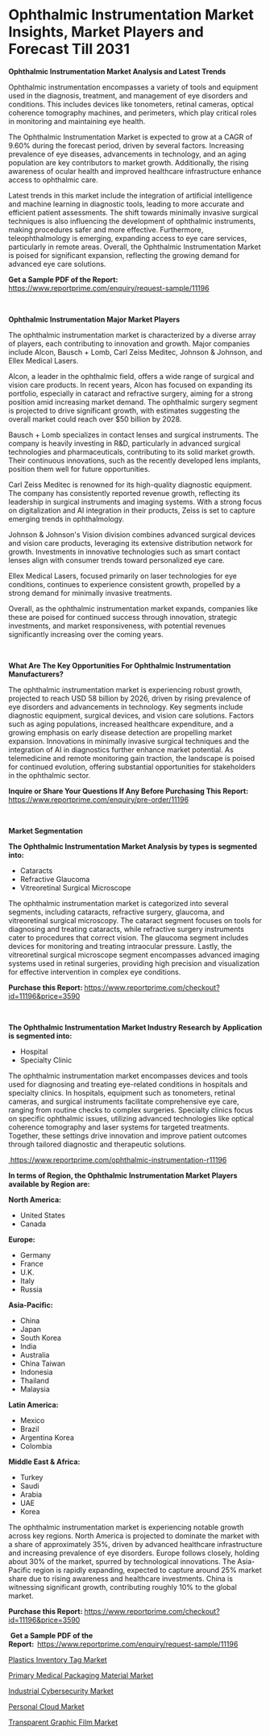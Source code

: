 <p><h1>Ophthalmic Instrumentation Market Insights, Market Players and Forecast Till 2031</h1></p><p><strong>Ophthalmic Instrumentation Market Analysis and Latest Trends</strong></p>
<p><p>Ophthalmic instrumentation encompasses a variety of tools and equipment used in the diagnosis, treatment, and management of eye disorders and conditions. This includes devices like tonometers, retinal cameras, optical coherence tomography machines, and perimeters, which play critical roles in monitoring and maintaining eye health. </p><p>The Ophthalmic Instrumentation Market is expected to grow at a CAGR of 9.60% during the forecast period, driven by several factors. Increasing prevalence of eye diseases, advancements in technology, and an aging population are key contributors to market growth. Additionally, the rising awareness of ocular health and improved healthcare infrastructure enhance access to ophthalmic care. </p><p>Latest trends in this market include the integration of artificial intelligence and machine learning in diagnostic tools, leading to more accurate and efficient patient assessments. The shift towards minimally invasive surgical techniques is also influencing the development of ophthalmic instruments, making procedures safer and more effective. Furthermore, teleophthalmology is emerging, expanding access to eye care services, particularly in remote areas. Overall, the Ophthalmic Instrumentation Market is poised for significant expansion, reflecting the growing demand for advanced eye care solutions.</p></p>
<p><strong>Get a Sample PDF of the Report:&nbsp;</strong> <a href="https://www.reportprime.com/enquiry/request-sample/11196?utm_campaign=99&utm_medium=2&utm_source=Github&utm_content=ia&utm_term=11102024&utm_id=ophthalmic-instrumentation">https://www.reportprime.com/enquiry/request-sample/11196</a></p>
<p>&nbsp;</p>
<p><strong>Ophthalmic Instrumentation Major Market Players</strong></p>
<p><p>The ophthalmic instrumentation market is characterized by a diverse array of players, each contributing to innovation and growth. Major companies include Alcon, Bausch + Lomb, Carl Zeiss Meditec, Johnson & Johnson, and Ellex Medical Lasers.</p><p>Alcon, a leader in the ophthalmic field, offers a wide range of surgical and vision care products. In recent years, Alcon has focused on expanding its portfolio, especially in cataract and refractive surgery, aiming for a strong position amid increasing market demand. The ophthalmic surgery segment is projected to drive significant growth, with estimates suggesting the overall market could reach over $50 billion by 2028.</p><p>Bausch + Lomb specializes in contact lenses and surgical instruments. The company is heavily investing in R&D, particularly in advanced surgical technologies and pharmaceuticals, contributing to its solid market growth. Their continuous innovations, such as the recently developed lens implants, position them well for future opportunities.</p><p>Carl Zeiss Meditec is renowned for its high-quality diagnostic equipment. The company has consistently reported revenue growth, reflecting its leadership in surgical instruments and imaging systems. With a strong focus on digitalization and AI integration in their products, Zeiss is set to capture emerging trends in ophthalmology.</p><p>Johnson & Johnson's Vision division combines advanced surgical devices and vision care products, leveraging its extensive distribution network for growth. Investments in innovative technologies such as smart contact lenses align with consumer trends toward personalized eye care.</p><p>Ellex Medical Lasers, focused primarily on laser technologies for eye conditions, continues to experience consistent growth, propelled by a strong demand for minimally invasive treatments.</p><p>Overall, as the ophthalmic instrumentation market expands, companies like these are poised for continued success through innovation, strategic investments, and market responsiveness, with potential revenues significantly increasing over the coming years.</p></p>
<p>&nbsp;</p>
<p><strong>What Are The Key Opportunities For Ophthalmic Instrumentation Manufacturers?</strong></p>
<p><p>The ophthalmic instrumentation market is experiencing robust growth, projected to reach USD 58 billion by 2026, driven by rising prevalence of eye disorders and advancements in technology. Key segments include diagnostic equipment, surgical devices, and vision care solutions. Factors such as aging populations, increased healthcare expenditure, and a growing emphasis on early disease detection are propelling market expansion. Innovations in minimally invasive surgical techniques and the integration of AI in diagnostics further enhance market potential. As telemedicine and remote monitoring gain traction, the landscape is poised for continued evolution, offering substantial opportunities for stakeholders in the ophthalmic sector.</p></p>
<p><strong>Inquire or Share Your Questions If Any Before Purchasing This Report:</strong> <a href="https://www.reportprime.com/enquiry/pre-order/11196?utm_campaign=99&utm_medium=2&utm_source=Github&utm_content=ia&utm_term=11102024&utm_id=ophthalmic-instrumentation">https://www.reportprime.com/enquiry/pre-order/11196</a></p>
<p>&nbsp;</p>
<p><strong>Market Segmentation</strong></p>
<p><strong>The Ophthalmic Instrumentation Market Analysis by types is segmented into:</strong></p>
<p><ul><li>Cataracts</li><li>Refractive Glaucoma</li><li>Vitreoretinal Surgical Microscope</li></ul></p>
<p><p>The ophthalmic instrumentation market is categorized into several segments, including cataracts, refractive surgery, glaucoma, and vitreoretinal surgical microscopy. The cataract segment focuses on tools for diagnosing and treating cataracts, while refractive surgery instruments cater to procedures that correct vision. The glaucoma segment includes devices for monitoring and treating intraocular pressure. Lastly, the vitreoretinal surgical microscope segment encompasses advanced imaging systems used in retinal surgeries, providing high precision and visualization for effective intervention in complex eye conditions.</p></p>
<p><strong>Purchase this Report:&nbsp;</strong><a href="https://www.reportprime.com/checkout?id=11196&price=3590&utm_campaign=99&utm_medium=2&utm_source=Github&utm_content=ia&utm_term=11102024&utm_id=ophthalmic-instrumentation">https://www.reportprime.com/checkout?id=11196&price=3590</a></p>
<p>&nbsp;</p>
<p><strong>The Ophthalmic Instrumentation Market Industry Research by Application is segmented into:</strong></p>
<p><ul><li>Hospital</li><li>Specialty Clinic</li></ul></p>
<p><p>The ophthalmic instrumentation market encompasses devices and tools used for diagnosing and treating eye-related conditions in hospitals and specialty clinics. In hospitals, equipment such as tonometers, retinal cameras, and surgical instruments facilitate comprehensive eye care, ranging from routine checks to complex surgeries. Specialty clinics focus on specific ophthalmic issues, utilizing advanced technologies like optical coherence tomography and laser systems for targeted treatments. Together, these settings drive innovation and improve patient outcomes through tailored diagnostic and therapeutic solutions.</p></p>
<p><a href="https://www.reportprime.com/ophthalmic-instrumentation-r11196?utm_campaign=99&utm_medium=2&utm_source=Github&utm_content=ia&utm_term=11102024&utm_id=ophthalmic-instrumentation">&nbsp;https://www.reportprime.com/ophthalmic-instrumentation-r11196</a></p>
<p><strong>In terms of Region, the Ophthalmic Instrumentation Market Players available by Region are:</strong></p>
<p>
    <p> <strong> North America: </strong>
        <ul>
            <li>United States</li>
            <li>Canada</li>
        </ul>
        </p> 
    <p> <strong> Europe: </strong>
        <ul>
            <li>Germany</li>
            <li>France</li>
            <li>U.K.</li>
            <li>Italy</li>
            <li>Russia</li>
        </ul>
        </p> 
    <p> <strong> Asia-Pacific: </strong>
        <ul>
            <li>China</li>
            <li>Japan</li>
            <li>South Korea</li>
            <li>India</li>
            <li>Australia</li>
            <li>China Taiwan</li>
            <li>Indonesia</li>
            <li>Thailand</li>
            <li>Malaysia</li>
        </ul>
        </p> 
    <p> <strong> Latin America: </strong>
        <ul>
            <li>Mexico</li>
            <li>Brazil</li>
            <li>Argentina Korea</li>
            <li>Colombia</li>
        </ul>
        </p> 
    <p> <strong> Middle East & Africa: </strong>
        <ul>
            <li>Turkey</li>
            <li>Saudi</li>
            <li>Arabia</li>
            <li>UAE</li>
            <li>Korea</li>
        </ul>
    </p>
    </p>
<p><p>The ophthalmic instrumentation market is experiencing notable growth across key regions. North America is projected to dominate the market with a share of approximately 35%, driven by advanced healthcare infrastructure and increasing prevalence of eye disorders. Europe follows closely, holding about 30% of the market, spurred by technological innovations. The Asia-Pacific region is rapidly expanding, expected to capture around 25% market share due to rising awareness and healthcare investments. China is witnessing significant growth, contributing roughly 10% to the global market.</p></p>
<p><strong>Purchase this Report: </strong><a href="https://www.reportprime.com/checkout?id=11196&price=3590&utm_campaign=99&utm_medium=2&utm_source=Github&utm_content=ia&utm_term=11102024&utm_id=ophthalmic-instrumentation">https://www.reportprime.com/checkout?id=11196&price=3590</a></p>
<p>&nbsp;<strong>Get a Sample PDF of the Report:&nbsp;&nbsp;</strong><a href="https://www.reportprime.com/enquiry/request-sample/11196?utm_campaign=99&utm_medium=2&utm_source=Github&utm_content=ia&utm_term=11102024&utm_id=ophthalmic-instrumentation">https://www.reportprime.com/enquiry/request-sample/11196</a></p>
<p><strong></strong></p>
<p><p><a href="https://www.linkedin.com/pulse/plastics-inventory-tag-market-drivers-challenges-forecast-2024-2031-go4re?utm_campaign=99&utm_medium=2&utm_source=Github&utm_content=ia&utm_term=11102024&utm_id=ophthalmic-instrumentation">Plastics Inventory Tag Market</a></p><p><a href="https://www.linkedin.com/pulse/primary-medical-packaging-material-market-strategic-insights-product-psife?utm_campaign=99&utm_medium=2&utm_source=Github&utm_content=ia&utm_term=11102024&utm_id=ophthalmic-instrumentation">Primary Medical Packaging Material Market</a></p><p><a href="https://issuu.com/reportprime-2/docs/industrial-cybersecurity-market-siz_1f50eec73a7ff6?utm_campaign=99&utm_medium=2&utm_source=Github&utm_content=ia&utm_term=11102024&utm_id=ophthalmic-instrumentation">Industrial Cybersecurity Market</a></p><p><a href="https://issuu.com/reportprime-2/docs/personal-cloud-market-size-2030.ppt_88a8ebf04ba9f4?utm_campaign=99&utm_medium=2&utm_source=Github&utm_content=ia&utm_term=11102024&utm_id=ophthalmic-instrumentation">Personal Cloud Market</a></p><p><a href="https://www.linkedin.com/pulse/transparent-graphic-film-market-trends-focusing-insight-snduc?utm_campaign=99&utm_medium=2&utm_source=Github&utm_content=ia&utm_term=11102024&utm_id=ophthalmic-instrumentation">Transparent Graphic Film Market</a></p></p>